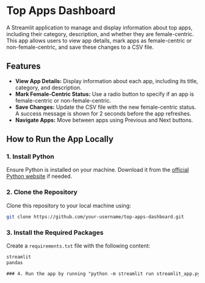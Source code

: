 # Top Apps Dashboard

A Streamlit application to manage and display information about top apps, including their category, description, and whether they are female-centric. This app allows users to view app details, mark apps as female-centric or non-female-centric, and save these changes to a CSV file.

## Features

- **View App Details:** Display information about each app, including its title, category, and description.
- **Mark Female-Centric Status:** Use a radio button to specify if an app is female-centric or non-female-centric.
- **Save Changes:** Update the CSV file with the new female-centric status. A success message is shown for 2 seconds before the app refreshes.
- **Navigate Apps:** Move between apps using Previous and Next buttons.

## How to Run the App Locally

### 1. Install Python

Ensure Python is installed on your machine. Download it from the [official Python website](https://www.python.org/downloads/) if needed.

### 2. Clone the Repository

Clone this repository to your local machine using:

```bash
git clone https://github.com/your-username/top-apps-dashboard.git 
```

### 3. Install the Required Packages

   Create a `requirements.txt` file with the following content:

   ```txt
   streamlit
   pandas
   
### 4. Run the app by running "python -m streamlit run streamlit_app.py"

